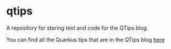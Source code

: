 # qtips
A repository for storing text and code for the QTips blog.

You can find all the Quarkus tips that are in the QTips blog [here](qtips.io)
